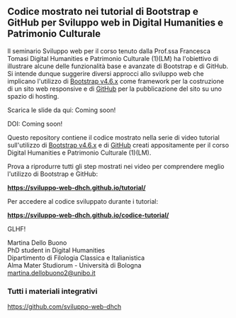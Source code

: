 ## Codice mostrato nei tutorial di Bootstrap e GitHub per Sviluppo web in Digital Humanities e Patrimonio Culturale

Il seminario Sviluppo web per il corso tenuto dalla Prof.ssa Francesca Tomasi Digital Humanities e Patrimonio Culturale (1)(LM) ha l'obiettivo di illustrare alcune delle funzionalità base e avanzate di Bootstrap e di GitHub. Si intende dunque suggerire diversi approcci allo sviluppo web che implicano l'utilizzo di <a href="https://getbootstrap.com/docs/4.6/getting-started/introduction/" target="_blank" alt="Bootstrap v4.6.x">Bootstrap v4.6.x</a> come framework per la costruzione di un sito web responsive e di <a href="http://github.com/" target="_blank" alt="GitHub">GitHub</a> per la pubblicazione del sito su uno spazio di hosting.

Scarica le slide da qui: Coming soon!

DOI: Coming soon!

Questo repository contiene il codice mostrato nella serie di video tutorial sull'utilizzo di <a href="https://getbootstrap.com/docs/4.6/getting-started/introduction/" target="_blank" alt="Bootstrap v4.6.x">Bootstrap v4.6.x</a> e di <a href="https://github.com/" target="_blank" alt="GitHub">GitHub</a> creati appositamente per il corso Digital Humanities e Patrimonio Culturale (1)(LM).

Prova a riprodurre tutti gli step mostrati nei video per comprendere meglio l'utilizzo di Bootstrap e GitHub:

<b>https://sviluppo-web-dhch.github.io/tutorial/</b>

Per accedere al codice sviluppato durante i tutorial:

<b>https://sviluppo-web-dhch.github.io/codice-tutorial/</b>

GLHF!

Martina Dello Buono
<br>
PhD student in Digital Humanities
<br>
Dipartimento di Filologia Classica e Italianistica
<br>
Alma Mater Studiorum - Università di Bologna
<br>
martina.dellobuono2@unibo.it

### Tutti i materiali integrativi
https://github.com/sviluppo-web-dhch
